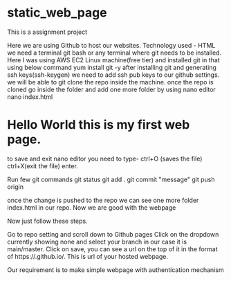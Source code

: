 # static_web_page
This is a assignment project

Here we are using Github to host our websites. 
Technology used - HTML
we need a terminal git bash or any terminal where git needs to be installed. Here I was using AWS EC2 Linux machine(free tier) and installed git  in that using below command
yum install git -y 
after installing git and generating ssh keys(ssh-keygen) we need to add ssh pub keys to our github settings.
we will be able to git clone the repo inside the machine.
once the repo is cloned go inside the folder and add one more folder by using nano editor
nano index.html


<!DOCTYPE html>
<html lang="en">
<head>
    <meta charset="UTF-8">
    <meta http-equiv="X-UA-Compatible" content="IE=edge">
    <meta name="viewport" content="width=device-width, initial-scale=1.0">
    <title>GFG</title>
</head>
<body>
    <h1>Hello World this is my first web page.</h1>
</body>
</html>

to save and exit nano editor you need to type-  ctrl+O (saves the file) ctrl+X(exit the file) enter.

Run few git commands
git status
git add .
git commit "message"
git push origin <branch name>
 
once the change is pushed to the repo we can see one more folder index.html in our repo.
Now we are good with the webpage

  
Now just follow these steps.

Go to repo setting and scroll down to Github pages
Click on the dropdown currently showing none and select your branch in our case it is main/master.
Click on save, you can see a url on the top of it in the format of https://<username>.github.io/<repo name>. This is url of your hosted webpage.


Our requirement is to make simple webpage with authentication mechanism
